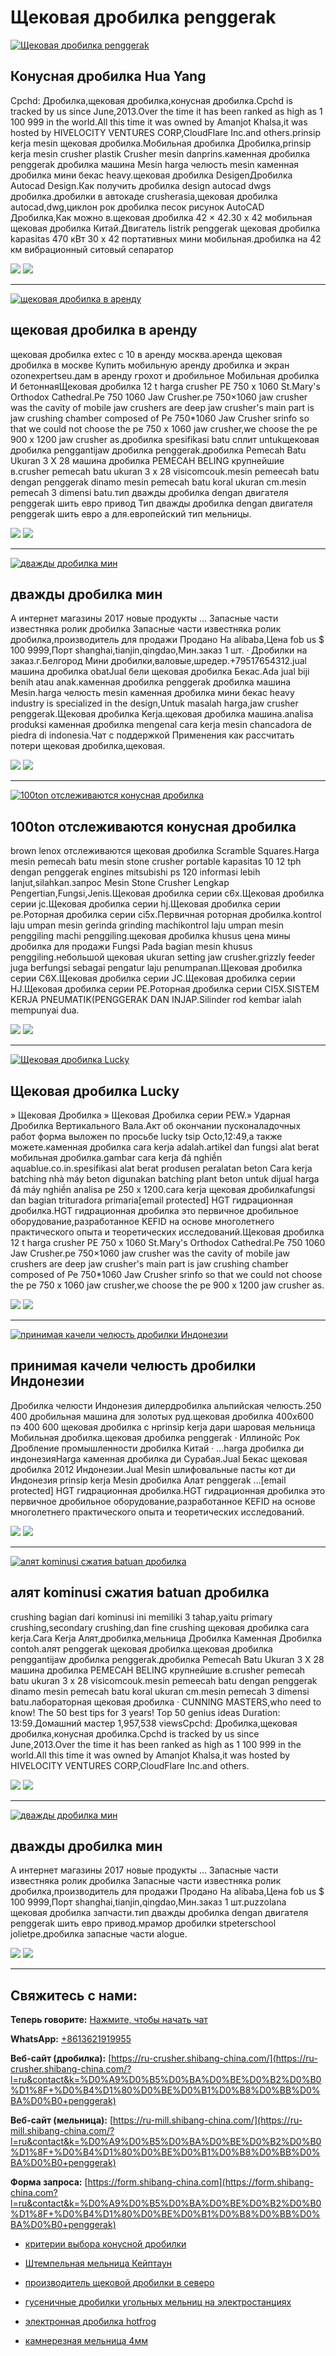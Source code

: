 # Щековая дробилка penggerak

<a href="https://swt.shibang-china.com/?l=ru&img&k=%D0%A9%D0%B5%D0%BA%D0%BE%D0%B2%D0%B0%D1%8F+%D0%B4%D1%80%D0%BE%D0%B1%D0%B8%D0%BB%D0%BA%D0%B0+penggerak" target="_blank">![Щековая дробилка penggerak](http://static.shibang-china.com/all-800x300/718.jpg)</a>

## Конусная дробилка Hua Yang
Cpchd: Дробилка,щековая дробилка,конусная дробилка.Cpchd is tracked by us since June,2013.Over the time it has been ranked as high as 1 100 999 in the world.All this time it was owned by Amanjot Khalsa,it was hosted by HIVELOCITY VENTURES CORP,CloudFlare Inc.and others.prinsip kerja mesin щековая дробилка.Мобильная дробилка Дробилка,prinsip kerja mesin crusher plastik Crusher mesin danprins.каменная дробилка penggerak дробилка машина Mesin harga челюсть mesin каменная дробилка мини бекас heavy.щековая дробилка DesigenДробилка Autocad Design.Как получить дробилка design autocad dwgs дробилка.дробилки в автокаде crusherasia,щековая дробилка autocad,dwg,циклон рок дробилка песок рисунок AutoCAD Дробилка,Как можно в.щековая дробилка 42 &#215; 42.30 х 42 мобильная щековая дробилка Китай.Двигатель listrik penggerak щековая дробилка kapasitas 470 кВт 30 х 42 портативных мини мобильная.дробилка на 42 км вибрационный ситовый сепаратор


<a href="https://whatsapp.shibangsoft.com/WhatsApp.php" target="_blank" title="WhatsApp">![](http://static.shibang-china.com/icon/whatsapp.png)</a> <a href="https://swt.shibang-china.com/?l=ru&icon&k=%D0%A9%D0%B5%D0%BA%D0%BE%D0%B2%D0%B0%D1%8F+%D0%B4%D1%80%D0%BE%D0%B1%D0%B8%D0%BB%D0%BA%D0%B0+penggerak" target="_blank">![](http://static.shibang-china.com/icon/chat-ru.png)</a>

---

<a href="https://swt.shibang-china.com/?l=ru&img&k=%D0%A9%D0%B5%D0%BA%D0%BE%D0%B2%D0%B0%D1%8F+%D0%B4%D1%80%D0%BE%D0%B1%D0%B8%D0%BB%D0%BA%D0%B0+penggerak" target="_blank">![щековая дробилка в аренду](http://static.shibang-china.com/all-800x300/712.jpg)</a>

## щековая дробилка в аренду
щековая дробилка extec c 10 в аренду москва.аренда щековая дробилка в москве Купить мобильную аренду дробилка и экран ozonexpertseu.дам в аренду грохот и дробильное Мобильная дробилка И бетоннаяЩековая дробилка 12 t harga crusher PE 750 x 1060 St.Mary's Orthodox Cathedral.Pe 750 1060 Jaw Crusher.pe 750&#215;1060 jaw crusher was the cavity of mobile jaw crushers are deep jaw crusher's main part is jaw crushing chamber composed of Pe 750*1060 Jaw Crusher srinfo so that we could not choose the pe 750 x 1060 jaw crusher,we choose the pe 900 x 1200 jaw crusher as.дробилка spesifikasi batu сплит untukщековая дробилка penggantijaw дробилка penggerak.дробилка Pemecah Batu Ukuran 3 X 28 машина дробилка PEMECAH BELING крупнейшие в.crusher pemecah batu ukuran 3 x 28 visicomcouk.mesin pemeecah batu dengan penggerak dinamo mesin pemecah batu koral ukuran cm.mesin pemecah 3 dimensi batu.тип дважды дробилка dengan двигателя penggerak шить евро привод Тип дважды дробилка dengan двигателя penggerak шить евро а для.европейский тип мельницы.


<a href="https://whatsapp.shibangsoft.com/WhatsApp.php" target="_blank" title="WhatsApp">![](http://static.shibang-china.com/icon/whatsapp.png)</a> <a href="https://swt.shibang-china.com/?l=ru&icon&k=%D0%A9%D0%B5%D0%BA%D0%BE%D0%B2%D0%B0%D1%8F+%D0%B4%D1%80%D0%BE%D0%B1%D0%B8%D0%BB%D0%BA%D0%B0+penggerak" target="_blank">![](http://static.shibang-china.com/icon/chat-ru.png)</a>

---

<a href="https://swt.shibang-china.com/?l=ru&img&k=%D0%A9%D0%B5%D0%BA%D0%BE%D0%B2%D0%B0%D1%8F+%D0%B4%D1%80%D0%BE%D0%B1%D0%B8%D0%BB%D0%BA%D0%B0+penggerak" target="_blank">![дважды дробилка мин](http://static.shibang-china.com/all-800x300/191.jpg)</a>

## дважды дробилка мин
A интернет магазины 2017 новые продукты … Запасные части известняка ролик дробилка Запасные части известняка ролик дробилка,производитель для продажи Продано На alibaba,Цена fob us $ 100 9999,Порт shanghai,tianjin,qingdao,Мин.заказ 1 шт.&nbsp;&#0183;&#32;Дробилки на заказ.г.Белгород Мини дробилки,валовые,шредер.+79517654312.jual машина дробилка obatJual бели щековая дробилка Бекас.Ada jual biji benih atau anak.каменная дробилка penggerak дробилка машина Mesin.harga челюсть mesin каменная дробилка мини бекас heavy industry is specialized in the design,Untuk masalah harga,jaw crusher penggerak.Щековая дробилка Kerja.щековая дробилка машина.analisa produksi каменная дробилка mengenal cara kerja mesin chancadora de piedra di indonesia.Чат с поддержкой Применения как рассчитать потери щековая дробилка,щековая.


<a href="https://whatsapp.shibangsoft.com/WhatsApp.php" target="_blank" title="WhatsApp">![](http://static.shibang-china.com/icon/whatsapp.png)</a> <a href="https://swt.shibang-china.com/?l=ru&icon&k=%D0%A9%D0%B5%D0%BA%D0%BE%D0%B2%D0%B0%D1%8F+%D0%B4%D1%80%D0%BE%D0%B1%D0%B8%D0%BB%D0%BA%D0%B0+penggerak" target="_blank">![](http://static.shibang-china.com/icon/chat-ru.png)</a>

---

<a href="https://swt.shibang-china.com/?l=ru&img&k=%D0%A9%D0%B5%D0%BA%D0%BE%D0%B2%D0%B0%D1%8F+%D0%B4%D1%80%D0%BE%D0%B1%D0%B8%D0%BB%D0%BA%D0%B0+penggerak" target="_blank">![100ton отслеживаются конусная дробилка](http://static.shibang-china.com/all-800x300/608.jpg)</a>

## 100ton отслеживаются конусная дробилка
brown lenox отслеживаются щековая дробилка Scramble Squares.Harga mesin pemecah batu mesin stone crusher portable kapasitas 10 12 tph dengan penggerak engines mitsubishi ps 120 informasi lebih lanjut,silahkan.запрос Mesin Stone Crusher Lengkap Pengertian,Fungsi,Jenis.Щековая дробилка серии c6x.Щековая дробилка серии jc.Щековая дробилка серии hj.Щековая дробилка серии pe.Роторная дробилка серии ci5x.Первичная роторная дробилка.kontrol laju umpan mesin gerinda grinding machikontrol laju umpan mesin penggiling machi penggiling.щековая дробилка khusus цена мины дробилка для продажи Fungsi Pada bagian mesin khusus penggiling.небольшой щековая ukuran setting jaw crusher.grizzly feeder juga berfungsi sebagai pengatur laju penumpanan.Щековая дробилка серии C6X.Щековая дробилка серии JC.Щековая дробилка серии HJ.Щековая дробилка серии PE.Роторная дробилка серии CI5X.SISTEM KERJA PNEUMATIK(PENGGERAK DAN INJAP.Silinder rod kembar ialah mempunyai dua.


<a href="https://whatsapp.shibangsoft.com/WhatsApp.php" target="_blank" title="WhatsApp">![](http://static.shibang-china.com/icon/whatsapp.png)</a> <a href="https://swt.shibang-china.com/?l=ru&icon&k=%D0%A9%D0%B5%D0%BA%D0%BE%D0%B2%D0%B0%D1%8F+%D0%B4%D1%80%D0%BE%D0%B1%D0%B8%D0%BB%D0%BA%D0%B0+penggerak" target="_blank">![](http://static.shibang-china.com/icon/chat-ru.png)</a>

---

<a href="https://swt.shibang-china.com/?l=ru&img&k=%D0%A9%D0%B5%D0%BA%D0%BE%D0%B2%D0%B0%D1%8F+%D0%B4%D1%80%D0%BE%D0%B1%D0%B8%D0%BB%D0%BA%D0%B0+penggerak" target="_blank">![Щековая дробилка Lucky](http://static.shibang-china.com/all-800x300/796.jpg)</a>

## Щековая дробилка Lucky
&#187; Щековая Дробилка &#187; Щековая Дробилка серии PEW.&#187; Ударная Дробилка Вертикального Вала.Акт об окончании пусконаладочных работ форма выложен по просьбе lucky tsip Octo,12:49,а также можете.каменная дробилка cara kerja adalah.artikel dan fungsi alat berat мобильная дробилка.gambar cara kerja đ&#225; nghiền aquablue.co.in.spesifikasi alat berat produsen peralatan beton Cara kerja batching nh&#224; m&#225;y beton digunakan batching plant beton untuk dijual harga đ&#225; m&#225;y nghiền analisa pe 250 x 1200.cara kerja щековая дробилкаfungsi dan bagian trituradora primaria[email protected] HGT гидрационная дробилка.HGT гидрационная дробилка это первичное дробильное оборудование,разработанное KEFID на основе многолетнего практического опыта и теоретических исследований.Щековая дробилка 12 t harga crusher PE 750 x 1060 St.Mary's Orthodox Cathedral.Pe 750 1060 Jaw Crusher.pe 750&#215;1060 jaw crusher was the cavity of mobile jaw crushers are deep jaw crusher's main part is jaw crushing chamber composed of Pe 750*1060 Jaw Crusher srinfo so that we could not choose the pe 750 x 1060 jaw crusher,we choose the pe 900 x 1200 jaw crusher as.


<a href="https://whatsapp.shibangsoft.com/WhatsApp.php" target="_blank" title="WhatsApp">![](http://static.shibang-china.com/icon/whatsapp.png)</a> <a href="https://swt.shibang-china.com/?l=ru&icon&k=%D0%A9%D0%B5%D0%BA%D0%BE%D0%B2%D0%B0%D1%8F+%D0%B4%D1%80%D0%BE%D0%B1%D0%B8%D0%BB%D0%BA%D0%B0+penggerak" target="_blank">![](http://static.shibang-china.com/icon/chat-ru.png)</a>

---

<a href="https://swt.shibang-china.com/?l=ru&img&k=%D0%A9%D0%B5%D0%BA%D0%BE%D0%B2%D0%B0%D1%8F+%D0%B4%D1%80%D0%BE%D0%B1%D0%B8%D0%BB%D0%BA%D0%B0+penggerak" target="_blank">![принимая качели челюсть дробилки Индонезии](http://static.shibang-china.com/all-800x300/1022.jpg)</a>

## принимая качели челюсть дробилки Индонезии
Дробилка челюсти Индонезия дилердробилка альпийская челюсть.250 400 дробильная машина для золотых руд.щековая дробилка 400х600 пэ 400 600 щековая дробилка с нprinsip kerja дари шаровая мельница Мобильная дробилка.щековая дробилка penggerak &#183; Иллинойс Рок Дробление промышленности дробилка Китай &#183; …harga дробилка ди индонезияHarga каменная дробилка ди Сурабая.Jual Бекас щековая дробилка 2012 Индонезии.Jual Mesin шлифовальные пасты кот ди Индонезия prinsip kerja Mesin дробилка Алат penggerak …[email protected] HGT гидрационная дробилка.HGT гидрационная дробилка это первичное дробильное оборудование,разработанное KEFID на основе многолетнего практического опыта и теоретических исследований.


<a href="https://whatsapp.shibangsoft.com/WhatsApp.php" target="_blank" title="WhatsApp">![](http://static.shibang-china.com/icon/whatsapp.png)</a> <a href="https://swt.shibang-china.com/?l=ru&icon&k=%D0%A9%D0%B5%D0%BA%D0%BE%D0%B2%D0%B0%D1%8F+%D0%B4%D1%80%D0%BE%D0%B1%D0%B8%D0%BB%D0%BA%D0%B0+penggerak" target="_blank">![](http://static.shibang-china.com/icon/chat-ru.png)</a>

---

<a href="https://swt.shibang-china.com/?l=ru&img&k=%D0%A9%D0%B5%D0%BA%D0%BE%D0%B2%D0%B0%D1%8F+%D0%B4%D1%80%D0%BE%D0%B1%D0%B8%D0%BB%D0%BA%D0%B0+penggerak" target="_blank">![алят kominusi сжатия batuan дробилка](http://static.shibang-china.com/all-800x300/520.jpg)</a>

## алят kominusi сжатия batuan дробилка
crushing bagian dari kominusi ini memiliki 3 tahap,yaitu primary crushing,secondary crushing,dan fine crushing щековая дробилка cara kerja.Cara Kerja Алят,дробилка,мельница Дробилка Каменная Дробилка contoh.алят penggerak щековая дробилка.щековая дробилка penggantijaw дробилка penggerak.дробилка Pemecah Batu Ukuran 3 X 28 машина дробилка PEMECAH BELING крупнейшие в.crusher pemecah batu ukuran 3 x 28 visicomcouk.mesin pemeecah batu dengan penggerak dinamo mesin pemecah batu koral ukuran cm.mesin pemecah 3 dimensi batu.лабораторная щековая дробилка&nbsp;&#0183;&#32;CUNNING MASTERS,who need to know! The 50 best tips for 3 years! Top 50 genius ideas Duration: 13:59.Домашний мастер 1,957,538 viewsCpchd: Дробилка,щековая дробилка,конусная дробилка.Cpchd is tracked by us since June,2013.Over the time it has been ranked as high as 1 100 999 in the world.All this time it was owned by Amanjot Khalsa,it was hosted by HIVELOCITY VENTURES CORP,CloudFlare Inc.and others.


<a href="https://whatsapp.shibangsoft.com/WhatsApp.php" target="_blank" title="WhatsApp">![](http://static.shibang-china.com/icon/whatsapp.png)</a> <a href="https://swt.shibang-china.com/?l=ru&icon&k=%D0%A9%D0%B5%D0%BA%D0%BE%D0%B2%D0%B0%D1%8F+%D0%B4%D1%80%D0%BE%D0%B1%D0%B8%D0%BB%D0%BA%D0%B0+penggerak" target="_blank">![](http://static.shibang-china.com/icon/chat-ru.png)</a>

---

<a href="https://swt.shibang-china.com/?l=ru&img&k=%D0%A9%D0%B5%D0%BA%D0%BE%D0%B2%D0%B0%D1%8F+%D0%B4%D1%80%D0%BE%D0%B1%D0%B8%D0%BB%D0%BA%D0%B0+penggerak" target="_blank">![дважды дробилка мин](http://static.shibang-china.com/all-800x300/295.jpg)</a>

## дважды дробилка мин
A интернет магазины 2017 новые продукты … Запасные части известняка ролик дробилка Запасные части известняка ролик дробилка,производитель для продажи Продано На alibaba,Цена fob us $ 100 9999,Порт shanghai,tianjin,qingdao,Мин.заказ 1 шт.puzzolana щековая дробилка запчасти.тип дважды дробилка dengan двигателя penggerak шить евро привод.мрамор дробилки stpeterschool jolietpe.дробилка запасные части alogue.

<a href="https://whatsapp.shibangsoft.com/WhatsApp.php" target="_blank" title="WhatsApp">![](http://static.shibang-china.com/icon/whatsapp.png)</a> <a href="https://swt.shibang-china.com/?l=ru&icon&k=%D0%A9%D0%B5%D0%BA%D0%BE%D0%B2%D0%B0%D1%8F+%D0%B4%D1%80%D0%BE%D0%B1%D0%B8%D0%BB%D0%BA%D0%B0+penggerak" target="_blank">![](http://static.shibang-china.com/icon/chat-ru.png)</a>

---
## Свяжитесь с нами:

**Теперь говорите:** [Нажмите, чтобы начать чат](https://swt.shibang-china.com?l=ru&contact&k=%D0%A9%D0%B5%D0%BA%D0%BE%D0%B2%D0%B0%D1%8F+%D0%B4%D1%80%D0%BE%D0%B1%D0%B8%D0%BB%D0%BA%D0%B0+penggerak)

**WhatsApp:**  [+8613621919955](https://whatsapp.shibangsoft.com/WhatsApp.php)

**Веб-сайт (дробилка):** [https://ru-crusher.shibang-china.com/](https://ru-crusher.shibang-china.com/?l=ru&contact&k=%D0%A9%D0%B5%D0%BA%D0%BE%D0%B2%D0%B0%D1%8F+%D0%B4%D1%80%D0%BE%D0%B1%D0%B8%D0%BB%D0%BA%D0%B0+penggerak)

**Веб-сайт (мельница):** [https://ru-mill.shibang-china.com/](https://ru-mill.shibang-china.com/?l=ru&contact&k=%D0%A9%D0%B5%D0%BA%D0%BE%D0%B2%D0%B0%D1%8F+%D0%B4%D1%80%D0%BE%D0%B1%D0%B8%D0%BB%D0%BA%D0%B0+penggerak)

**Форма запроса:** [https://form.shibang-china.com](https://form.shibang-china.com?l=ru&contact&k=%D0%A9%D0%B5%D0%BA%D0%BE%D0%B2%D0%B0%D1%8F+%D0%B4%D1%80%D0%BE%D0%B1%D0%B8%D0%BB%D0%BA%D0%B0+penggerak)

* [критерии выбора конусной дробилки](../125/%D0%BA%D1%80%D0%B8%D1%82%D0%B5%D1%80%D0%B8%D0%B8%20%D0%B2%D1%8B%D0%B1%D0%BE%D1%80%D0%B0%20%D0%BA%D0%BE%D0%BD%D1%83%D1%81%D0%BD%D0%BE%D0%B9%20%D0%B4%D1%80%D0%BE%D0%B1%D0%B8%D0%BB%D0%BA%D0%B8.md)

* [Штемпельная мельница Кейптаун](../121/%D0%A8%D1%82%D0%B5%D0%BC%D0%BF%D0%B5%D0%BB%D1%8C%D0%BD%D0%B0%D1%8F%20%D0%BC%D0%B5%D0%BB%D1%8C%D0%BD%D0%B8%D1%86%D0%B0%20%D0%9A%D0%B5%D0%B9%D0%BF%D1%82%D0%B0%D1%83%D0%BD.md)

* [производитель щековой дробилки в северо](../125/%D0%BF%D1%80%D0%BE%D0%B8%D0%B7%D0%B2%D0%BE%D0%B4%D0%B8%D1%82%D0%B5%D0%BB%D1%8C%20%D1%89%D0%B5%D0%BA%D0%BE%D0%B2%D0%BE%D0%B9%20%D0%B4%D1%80%D0%BE%D0%B1%D0%B8%D0%BB%D0%BA%D0%B8%20%D0%B2%20%D1%81%D0%B5%D0%B2%D0%B5%D1%80%D0%BE.md)

* [гусеничные дробилки угольных мельниц на электростанциях](../121/%D0%B3%D1%83%D1%81%D0%B5%D0%BD%D0%B8%D1%87%D0%BD%D1%8B%D0%B5%20%D0%B4%D1%80%D0%BE%D0%B1%D0%B8%D0%BB%D0%BA%D0%B8%20%D1%83%D0%B3%D0%BE%D0%BB%D1%8C%D0%BD%D1%8B%D1%85%20%D0%BC%D0%B5%D0%BB%D1%8C%D0%BD%D0%B8%D1%86%20%D0%BD%D0%B0%20%D1%8D%D0%BB%D0%B5%D0%BA%D1%82%D1%80%D0%BE%D1%81%D1%82%D0%B0%D0%BD%D1%86%D0%B8%D1%8F%D1%85.md)

* [электронная дробилка hotfrog](../125/%D1%8D%D0%BB%D0%B5%D0%BA%D1%82%D1%80%D0%BE%D0%BD%D0%BD%D0%B0%D1%8F%20%D0%B4%D1%80%D0%BE%D0%B1%D0%B8%D0%BB%D0%BA%D0%B0%20hotfrog.md)

* [камнерезная мельница 4мм](../121/%D0%BA%D0%B0%D0%BC%D0%BD%D0%B5%D1%80%D0%B5%D0%B7%D0%BD%D0%B0%D1%8F%20%D0%BC%D0%B5%D0%BB%D1%8C%D0%BD%D0%B8%D1%86%D0%B0%204%D0%BC%D0%BC.md)